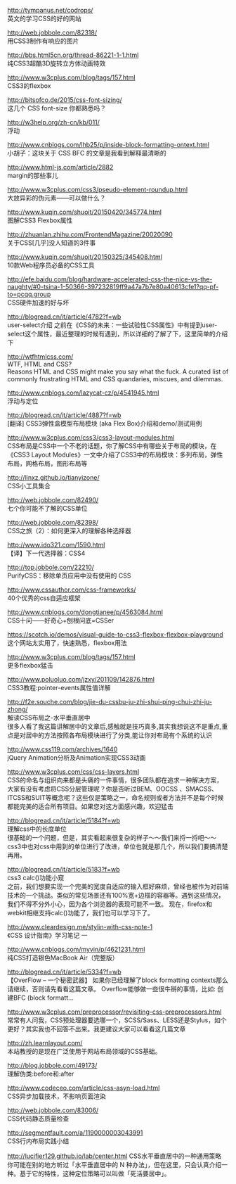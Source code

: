 http://tympanus.net/codrops/<br  />
英文的学习CSS的好的网站

http://web.jobbole.com/82318/<br  />
用CSS3制作有响应的图片

http://bbs.html5cn.org/thread-86221-1-1.html<br  />
纯CSS3超酷3D旋转立方体动画特效

http://www.w3cplus.com/blog/tags/157.html<br  />
CSS3的flexbox

http://bitsofco.de/2015/css-font-sizing/<br  />
这几个 CSS font-size 你都熟悉吗？

http://w3help.org/zh-cn/kb/011/<br  />
浮动

http://www.cnblogs.com/lhb25/p/inside-block-formatting-ontext.html<br  />
小胡子：这块关于 CSS BFC 的文章是我看到解释最清晰的

http://www.html-js.com/article/2882<br  />
margin的那些事儿

http://www.w3cplus.com/css3/pseudo-element-roundup.html<br  />
大放异彩的伪元素——可以做什么？

http://www.kuqin.com/shuoit/20150420/345774.html<br  />
图解CSS3 Flexbox属性

http://zhuanlan.zhihu.com/FrontendMagazine/20020090<br  />
关于CSS[几乎]没人知道的3件事

http://www.kuqin.com/shuoit/20150325/345408.html<br  />
10款Web程序员必备的CSS工具

http://efe.baidu.com/blog/hardware-accelerated-css-the-nice-vs-the-naughty/#0-tsina-1-50366-397232819ff9a47a7b7e80a40613cfe1?qq-pf-to=pcqq.group<br  />
CSS硬件加速的好与坏

http://blogread.cn/it/article/4782?f=wb<br  />
user-select介绍 之前在《CSS的未来：一些试验性CSS属性》中有提到user-select这个属性，最近整理的时候有遇到，所以详细的了解了下，这里简单的介绍下

http://wtfhtmlcss.com/<br  />
WTF, HTML and CSS?<br  />
Reasons HTML and CSS might make you say what the fuck. A curated list of commonly frustrating HTML and CSS quandaries, miscues, and dilemmas.

http://www.cnblogs.com/lazycat-cz/p/4541945.html<br  />
浮动与定位

http://blogread.cn/it/article/4887?f=wb<br  />
[翻译] CSS3弹性盒模型布局模块 (aka Flex Box)介绍和demo/测试用例

http://www.w3cplus.com/css3/css3-layout-modules.html<br  />
CSS布局是CSS中一个不老的话题，你了解CSS中有哪些关于布局的模块，在《CSS3 Layout Modules》一文中介绍了CSS3中的布局模块：多列布局，弹性布局，网格布局，图形布局等

http://linxz.github.io/tianyizone/<br  />
CSS小工具集合

http://web.jobbole.com/82490/<br  />
七个你可能不了解的CSS单位

http://web.jobbole.com/82398/<br  />
CSS之旅（2）：如何更深入的理解各种选择器

http://www.ido321.com/1590.html<br  />
【译】下一代选择器：CSS4

http://top.jobbole.com/22210/<br  />
PurifyCSS：移除单页应用中没有使用的 CSS

http://www.cssauthor.com/css-frameworks/<br  />
40个优秀的css自适应框架

http://www.cnblogs.com/dongtianee/p/4563084.html<br  />
CSS十问——好奇心+刨根问底=CSSer

https://scotch.io/demos/visual-guide-to-css3-flexbox-flexbox-playground<br  />
这个网站太实用了，快速熟悉，flexbox用法

http://www.w3cplus.com/blog/tags/157.html<br  />
更多flexbox猛击

http://www.poluoluo.com/jzxy/201109/142876.html<br  />
CSS3教程:pointer-events属性值详解

http://f2e.souche.com/blog/jie-du-cssbu-ju-zhi-shui-ping-chui-zhi-ju-zhong/<br  />
解读CSS布局之-水平垂直居中<br  />
很多人看了我这篇讲解居中的文章后,感触就是技巧真多,其实我想说这不是重点,重点是对居中的方法按照各布局模块进行了分类,能让你对布局有个系统的认识

http://www.css119.com/archives/1640<br  />
jQuery Animation分析及Animation实现CSS3动画

http://www.w3cplus.com/css/css-layers.html<br  />
CSS的命名与组织向来都是头痛的一件事情，很多团队都在追求一种解决方案，大家有没有考虑将CSS分层管理呢？你是否听过BEM、OOCSS 、SMACSS、ITCSS和SUIT等概念呢？这些仅是策略之一，命名规则或者方法并不是每个时候都能完美的适合所有项目。如果您对这方面感兴趣，欢迎猛击

http://blogread.cn/it/article/5184?f=wb<br  />
理解css中的长度单位<br  />
很基础的一个问题，但是，其实看起来很复杂的样子～～我们来捋一捋吧～～<br  />
css3中也对css中用到的单位进行了改进，单位也就是那几个，所以我们要搞清楚再用。

http://blogread.cn/it/article/5183?f=wb<br  />
css3 calc()功能小窥<br  />
之前，我们想要实现一个完美的宽度自适应的输入框好麻烦，曾经也被作为对前端技术的一个挑战。类似的常见场景还有100%宽+边框的容器等。遇到这些情况，我们不得不分外小心，因为各个浏览器的表现可能不一致。
现在，firefox和webkit相继支持calc()功能了，我们也可以学习下了。

http://www.cleardesign.me/stylin-with-css-note-1<br  />
《CSS 设计指南》学习笔记 一

http://www.cnblogs.com/myvin/p/4621231.html<br  />
纯CSS打造银色MacBook Air（完整版）

http://blogread.cn/it/article/5334?f=wb<br  />
【OverFlow – 一个秘密武器】 如果你已经理解了block formatting contexts那么请继续，否则请先看看这篇文章。 Overflow能够做一些很牛掰的事情，比如: 创建BFC (block formatt... 

http://www.w3cplus.com/preprocessor/revisiting-css-preprocessors.html<br  />
常常有人问我，CSS预处理器要选哪一个，SCSS/Sass、LESS还是Stylus，如个更好？其实我也不回答不出来。我更建议大家可以看看这几篇文章

http://zh.learnlayout.com/<br  />
本站教授的是现在广泛使用于网站布局领域的CSS基础。

http://blog.jobbole.com/49173/<br  />
理解伪类:before和:after

http://www.codeceo.com/article/css-asyn-load.html<br  />
CSS异步加载技术，不影响页面渲染

http://web.jobbole.com/83006/<br  />
CSS代码静态质量检查

http://segmentfault.com/a/1190000003043991<br  />
CSS行内布局实践小结

http://lucifier129.github.io/lab/center.html
CSS水平垂直居中的一种通用策略<br  />
你可能在别的地方听过「水平垂直居中的 N 种办法」，但在这里，只会认真介绍一种。基于它的特性，这种定位策略可以叫做「死活要居中」。